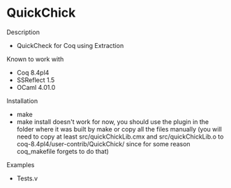 QuickChick
==========

Description
 
  - QuickCheck for Coq using Extraction

Known to work with

  - Coq 8.4pl4
  - SSReflect 1.5
  - OCaml 4.01.0

Installation

  - make
  - make install doesn't work for now, you should use the plugin in the folder
    where it was built by make or copy all the files manually (you will need
    to copy at least src/quickChickLib.cmx and src/quickChickLib.o to
    coq-8.4pl4/user-contrib/QuickChick/ since for some reason coq_makefile
    forgets to do that)

Examples

  - Tests.v



